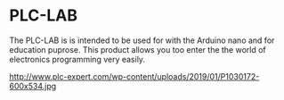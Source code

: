 # PLC-LAB
The PLC-LAB is is intended to be used for with the Arduino nano and for education puprose. This product allows you too enter the the world of electronics programming very easily. 

http://www.plc-expert.com/wp-content/uploads/2019/01/P1030172-600x534.jpg


